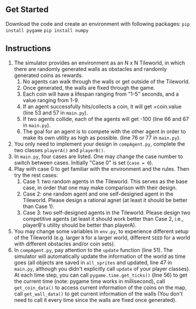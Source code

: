## Get Started

Download the code and create an environment with following packages:
`pip install pygame`
`pip install numpy`

## Instructions

1. The simulator provides an environment as an N x N Tileworld, in which there are randomly generated walls as obstacles and randomly generated coins as rewards.
   1. No agents can walk through the walls or get outside of the Tileworld.
   2. Once generated, the walls are fixed through the game.
   3. Each coin will have a lifespan ranging from "1-5" seconds, and a value ranging from 1-9.
   4. If an agent successfully hits/collects a coin, it will get +coin.value (line 53 and 57 in `main.py`).
   5. If two agents collide, each of the agents will get -100 (line 66 and 67 in `main.py`).
   6. The goal for an agent is to compete with the other agent in order to make its own utility as high as possible. (line 76 or 77 in `main.py`).
2. You only need to implement your design in `compAgent.py`, complete the two classes `playerA()` and `playerB()`.
3. In `main.py`, four cases are listed. One may change the case number to switch between cases. Initially "Case 0" is set (`case = 0`).
4. Play with case 0 to get familiar with the environment and the rules.
Then try the rest cases:
   1. Case 1: two random agents in the Tileworld. This serves as the base case, in order that one may make comparison with their design.
   2. Case 2: one random agent and one self-designed agent in the Tileworld. Please design a rational agnet (at least it should be better than Case 1).
   3. Case 3: two self-designed agents in the Tileworld. Please design two competitive agents (at least it should work better than Case 2, i.e., playerB's utility should be better than playerA).
5. You may change some variables in `env.py`, to experience different setup of the Tileworld (e.g. larger `N` for a larger world, different `SEED` for a world with different obstacles and/or coin sets).
6. In `compAgent.py`, pay attention to the `update` function (line 51). The simulator will automatically update the information of the world as time goes (all objects are saved in `all_sprites` and updated, line 47 in `main.py`, although you didn't explicitly call `update` of your player classes). At each time step, you can call `pygame.time.get_ticks()` (line 56) to get the current time (note: pygame time works in millisecond), call `get_coin_data()` to access current information of the coins on the map, call `get_wall_data()` to get current information of the walls (You don't need to call it every time since the walls are fixed once generated).
